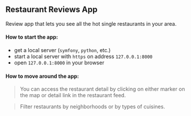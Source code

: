 ## Restaurant Reviews App

Review app that lets you see all the hot single restaurants in your area.

#### How to start the app:
* get a local server (`symfony`, `python`, etc.)
* start a local server with `https` on address `127.0.0.1:8000`
* open `127.0.0.1:8000` in your browser

#### How to move around the app:
 > You can access the restaurant detail by clicking on either marker on the map or detail link in the restaurant feed.
 
 > Filter restaurants by neighborhoods or by types of cuisines.